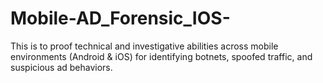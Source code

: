 # Mobile-AD_Forensic_IOS-
This is to proof technical and investigative abilities across mobile environments (Android &amp; iOS) for identifying botnets, spoofed traffic, and suspicious ad behaviors.
